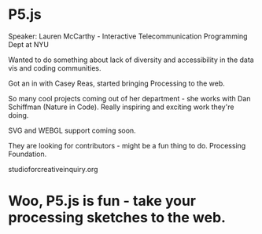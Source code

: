 # P5.js
Speaker: Lauren McCarthy - Interactive Telecommunication Programming Dept at NYU

Wanted to do something about lack of diversity and accessibility in the data vis and coding communities.

Got an in with Casey Reas, started bringing Processing to the web.

So many cool projects coming out of her department - she works with Dan Schiffman (Nature in Code).  Really inspiring and exciting work they're doing.

SVG and WEBGL support coming soon.

They are looking for contributors - might be a fun thing to do.  Processing Foundation.

studioforcreativeinquiry.org

# Woo, P5.js is fun - take your processing sketches to the web.